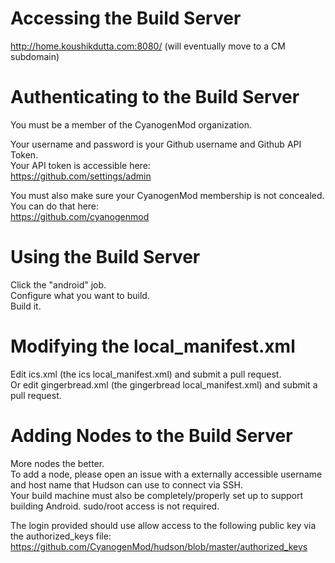 # Accessing the Build Server
http://home.koushikdutta.com:8080/ (will eventually move to a CM subdomain)

# Authenticating to the Build Server
You must be a member of the CyanogenMod organization.

Your username and password is your Github username and Github API Token.  
Your API token is accessible here:  
https://github.com/settings/admin  

You must also make sure your CyanogenMod membership is not concealed. You can do that here:  
https://github.com/cyanogenmod  

# Using the Build Server
Click the "android" job.  
Configure what you want to build.  
Build it.  

# Modifying the local_manifest.xml
Edit ics.xml (the ics local_manifest.xml) and submit a pull request.  
Or edit gingerbread.xml (the gingerbread local_manifest.xml) and submit a pull request.  

# Adding Nodes to the Build Server
More nodes the better.  
To add a node, please open an issue with a externally accessible username and host name that Hudson can use to connect via SSH.  
Your build machine must also be completely/properly set up to support building Android. sudo/root access is not required.  

The login provided should use allow access to the following public key via the authorized_keys file:  
https://github.com/CyanogenMod/hudson/blob/master/authorized_keys  